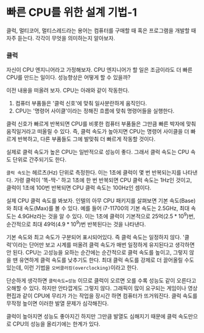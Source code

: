 # 빠른 CPU를 위한 설계 기법-1

클럭, 멀티코어, 멀티스레드라는 용어는 컴퓨터를 구매할 때 혹은 프로그램을 개발할 때 자주 듣는다. 각각이 무엇을 의미하는지 알아보자.

### 클럭
자신이 CPU 엔지니어라고 가정해보자. CPU 엔지니어가 할 일은 조금이라도 더 빠른 CPU를 만드는 일이다. 성능향상은 어떻게 할 수 있을까?

이전 내용을 떠올려 보자. CPU는 아래와 같이 작동한다.
1. 컴퓨터 부품들은 '클럭 신호'에 맞춰 일사분란하게 움직인다.
2. CPU는 '명령어 사이클'이라는 정해진 흐름에 맞춰 명령어들을 실행한다.

클럭 신호가 빠르게 반복되면 CPU를 비롯한 컴퓨터 부품들은 그만큼 빠른 박자에 맞춰 움직일거라고 떠올릴 수 있다. 즉, 클럭 속도가 높아지면 CPU는 명령어 사이클을 더 빠르게 반복하고, 다른 부품들도 그에 발맞춰 더 빠르게 작동할 것이다.

실제로 클럭 속도가 높은 CPU는 일반적으로 성능이 좋다. 그래서 클럭 속도는 CPU 속도 단위로 간주되기도 한다.

`클럭 속도`는 헤르츠(Hz) 단위로 측정한다. 이는 1초에 클럭이 몇 번 반복되는지를 나타낸다. 가령 클럭이 '똑-딱-' 하고 1초에 한 번 반복되면 CPU 클럭 속도는 1Hz인 것이고, 클럭이 1초에 100번 반복되면 CPU 클럭 속도는 100Hz인 셈이다.

실제 CPU 클럭 속도를 봐보자. 인텔의 아무 CPU 패키지를 살펴보면 기본 속도(Base)와 최대 속도(Max)를 볼 수 있다. 예를 들어 i7-11700의 기본 속도는 2.5GHz, 최대 속도는 4.9GHz라는 것을 알 수 있다. 이는 1초에 클럭이 기본적으로 25억($2.5*10^9$)번, 순간적으로 최대 49억($4.9*10^9$)번 반복된다는 것을 나타낸다.

기본 속도와 최고 속도가 구분되어 표시되어있다. 즉 클럭 속도는 일정하지 않다. '클럭'이라는 단어만 보고 시계를 떠올려 클럭 속도가 매번 일정하게 유지된다고 생각하면 안 된다. CPU는 고성능을 요하는 순간에는 순간적으로 클럭 속도를 높이고, 그렇지 않을 땐 유연하게 클럭 속도를 낮추기도 한다. 최대 클럭 속도를 강제로 더 끌어올릴 수도 있는데, 이런 기법을 `오버클러킹(overclocking)`이라고 한다.

단순하게 생각하면 `클럭속도=성능` 이므로 클럭이 오르면 오를 수록 성능도 같이 오른다고 오해할 수 있다. 하지만 안타깝게도 그렇지 않다. 그래픽이 많이 요구되는 게임이나 영상 편집과 같이 CPU에 무리가 가는 작업을 장시간 하면 컴퓨터가 뜨거워진다. 클럭 속도를 무작정 높이면 이러한 발열 문제가 심각해진다. 

클럭이 높아지면 성능도 좋아지긴 하지만 그만큼 발열도 심해지기 때문에 클럭 속도만으로 CPU의 성능을 올리기에는 한계가 있다.



